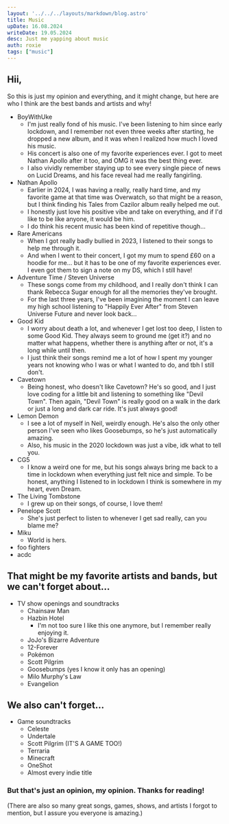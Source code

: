 ```yaml
---
layout: '../../../layouts/markdown/blog.astro'
title: Music 
upDate: 16.08.2024
writeDate: 19.05.2024
desc: Just me yapping about music
auth: roxie
tags: ["music"]
---
```

## Hii,
So this is just my opinion and everything, and it might change, but here are who I think are the best bands and artists and why!

* BoyWithUke
    - I'm just really fond of his music. I've been listening to him since early lockdown, and I remember not even three weeks after starting, he dropped a new album, and it was when I realized how much I loved his music.
    - His concert is also one of my favorite experiences ever. I got to meet Nathan Apollo after it too, and OMG it was the best thing ever.
    - I also vividly remember staying up to see every single piece of news on Lucid Dreams, and his face reveal had me really fangirling.
* Nathan Apollo
    - Earlier in 2024, I was having a really, really hard time, and my favorite game at that time was Overwatch, so that might be a reason, but I think finding his Tales from Cazilor album really helped me out.
    - I honestly just love his positive vibe and take on everything, and if I'd like to be like anyone, it would be him.
    - I do think his recent music has been kind of repetitive though...
* Rare Americans
    - When I got really badly bullied in 2023, I listened to their songs to help me through it.
    - And when I went to their concert, I got my mum to spend £60 on a hoodie for me... but it has to be one of my favorite experiences ever. I even got them to sign a note on my DS, which I still have!
* Adventure Time / Steven Universe
    - These songs come from my childhood, and I really don't think I can thank Rebecca Sugar enough for all the memories they've brought.
    - For the last three years, I've been imagining the moment I can leave my high school listening to "Happily Ever After" from Steven Universe Future and never look back...
* Good Kid
    - I worry about death a lot, and whenever I get lost too deep, I listen to some Good Kid. They always seem to ground me (get it?) and no matter what happens, whether there is anything after or not, it's a long while until then.
    - I just think their songs remind me a lot of how I spent my younger years not knowing who I was or what I wanted to do, and tbh I still don't.
* Cavetown
    - Being honest, who doesn't like Cavetown? He's so good, and I just love coding for a little bit and listening to something like "Devil Town". Then again, "Devil Town" is really good on a walk in the dark or just a long and dark car ride. It's just always good!
* Lemon Demon
    - I see a lot of myself in Neil, weirdly enough. He's also the only other person I've seen who likes Goosebumps, so he's just automatically amazing.
    - Also, his music in the 2020 lockdown was just a vibe, idk what to tell you.
* CG5
    - I know a weird one for me, but his songs always bring me back to a time in lockdown when everything just felt nice and simple. To be honest, anything I listened to in lockdown I think is somewhere in my heart, even Dream.
* The Living Tombstone
    - I grew up on their songs, of course, I love them!
* Penelope Scott
    - She's just perfect to listen to whenever I get sad really, can you blame me?
* Miku
    - World is hers.
* foo fighters
* acdc

## That might be my favorite artists and bands, but we can't forget about...
* TV show openings and soundtracks
    - Chainsaw Man
    - Hazbin Hotel
        - I'm not too sure I like this one anymore, but I remember really enjoying it.
    - JoJo's Bizarre Adventure
    - 12-Forever
    - Pokémon
    - Scott Pilgrim
    - Goosebumps (yes I know it only has an opening)
    - Milo Murphy's Law
    - Evangelion

## We also can't forget...
* Game soundtracks
    - Celeste
    - Undertale
    - Scott Pilgrim (IT'S A GAME TOO!)
    - Terraria
    - Minecraft
    - OneShot
    - Almost every indie title

### But that's just an opinion, my opinion. Thanks for reading!
(There are also so many great songs, games, shows, and artists I forgot to mention, but I assure you everyone is amazing.)